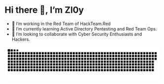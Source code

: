 # Hi there 👋, I’m Zl0y

- 🔭 I’m working in the Red Team of HackTeam.Red
- 🤪 I’m currently learning Active Directory Pentesting and Red Team Ops.
- 💞️ I’m looking to collaborate with Cyber Security Enthusiasts and Hackers.

![Gitgub Snake](https://github.com/maxamin/maxamin/blob/main/assets/github-snake.svg)


<!---
Zzl0y/Zzl0y is a ✨ special ✨ repository because its `README.md` (this file) appears on your GitHub profile.
You can click the Preview link to take a look at your changes.
--->
